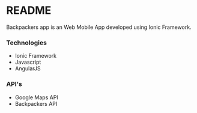 # README #

Backpackers app is an Web Mobile App developed using Ionic Framework.

### Technologies ###

* Ionic Framework
* Javascript
* AngularJS


### API's ###

* Google Maps API
* Backpackers API

